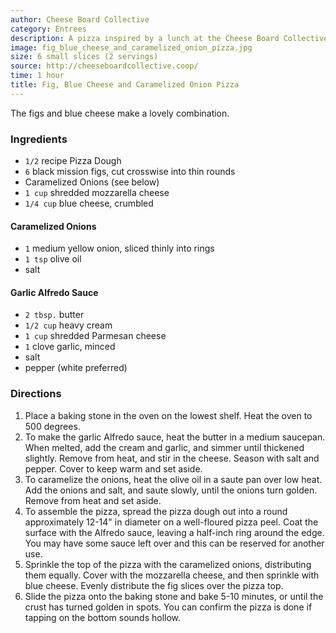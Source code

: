 ```yaml
---
author: Cheese Board Collective
category: Entrees
description: A pizza inspired by a lunch at the Cheese Board Collective in Berkeley.
image: fig_blue_cheese_and_caramelized_onion_pizza.jpg
size: 6 small slices (2 servings)
source: http://cheeseboardcollective.coop/
time: 1 hour
title: Fig, Blue Cheese and Caramelized Onion Pizza
---
```


The figs and blue cheese make a lovely combination.

### Ingredients

* `1/2` recipe Pizza Dough
* `6` black mission figs, cut crosswise into thin rounds
* Caramelized Onions (see below)
* `1 cup` shredded mozzarella cheese
* `1/4 cup` blue cheese, crumbled

#### Caramelized Onions

* `1` medium yellow onion, sliced thinly into rings
* `1 tsp` olive oil
* salt

#### Garlic Alfredo Sauce

* `2 tbsp.` butter
* `1/2 cup` heavy cream
* `1 cup` shredded Parmesan cheese
* `1` clove garlic, minced
* salt
* pepper (white preferred)

### Directions

1. Place a baking stone in the oven on the lowest shelf. Heat the oven to 500 degrees.
2. To make the garlic Alfredo sauce, heat the butter in a medium saucepan. When melted, add the cream and garlic, and simmer until thickened slightly. Remove from heat, and stir in the cheese. Season with salt and pepper. Cover to keep warm and set aside.
3. To caramelize the onions, heat the olive oil in a saute pan over low heat. Add the onions and salt, and saute slowly, until the onions turn golden. Remove from heat and set aside.
4. To assemble the pizza, spread the pizza dough out into a round approximately 12-14" in diameter on a well-floured pizza peel. Coat the surface with the Alfredo sauce, leaving a half-inch ring around the edge. You may have some sauce left over and this can be reserved for another use.
5. Sprinkle the top of the pizza with the caramelized onions, distributing them equally. Cover with the mozzarella cheese, and then sprinkle with blue cheese. Evenly distribute the fig slices over the pizza top.
6. Slide the pizza onto the baking stone and bake 5-10 minutes, or until the crust has turned golden in spots. You can confirm the pizza is done if tapping on the bottom sounds hollow.